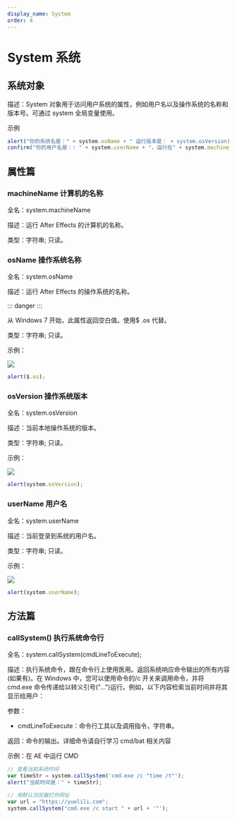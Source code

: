 ```yaml
---
display_name: System
order: 4
---
```


# System 系统

## 系统对象

描述：System 对象用于访问用户系统的属性，例如用户名以及操作系统的名称和版本号。可通过 system 全局变量使用。

示例

```javascript
alert("你的系统名是：" + system.osName + " 运行版本是： + system.osVersion);
confirm("你的用户名是：: " + system.userName + "，运行在" + system.machineName + ".");
```

## 属性篇

### machineName 计算机的名称

全名：system.machineName

描述：运行 After Effects 的计算机的名称。

类型：字符串; 只读。

### osName 操作系统名称

全名：system.osName

描述：运行 After Effects 的操作系统的名称。

::: danger
:::

从 Windows 7 开始，此属性返回空白值。使用$ .os 代替。

类型：字符串; 只读。

示例：

![](https://cdn.yuelili.com/20211027040058.png)

```javascript
alert($.os);
```

### osVersion 操作系统版本

全名：system.osVersion

描述：当前本地操作系统的版本。

类型：字符串; 只读。

示例：

![](https://cdn.yuelili.com/20211027040132.png)

```javascript
alert(system.osVersion);
```

### userName 用户名

全名：system.userName

描述：当前登录到系统的用户名。

类型：字符串; 只读。

示例：

![](https://cdn.yuelili.com/20211027040201.png)

```javascript
alert(system.userName);
```

## 方法篇

### callSystem() 执行系统命令行

全名：system.callSystem(cmdLineToExecute);

描述：执行系统命令，跟在命令行上使用医用。返回系统响应命令输出的所有内容(如果有)。在 Windows 中，您可以使用命令的/c 开关来调用命令，并将 cmd.exe 命令传递给以转义引号(\"...\")运行。例如，以下内容检索当前时间并将其显示给用户：

参数：

- cmdLineToExecute：命令行工具以及调用指令，字符串。

返回：命令的输出。详细命令请自行学习 cmd/bat 相关内容

示例：在 AE 中运行 CMD

```javascript
// 查看当前系统时间
var timeStr = system.callSystem('cmd.exe /c "time /t"');
alert("当前时间是：" + timeStr);

// 用默认浏览器打开网址
var url = "https://yuelili.com";
system.callSystem("cmd.exe /c start " + url + '"');
```
